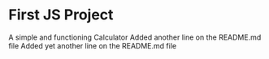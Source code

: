# First JS Project
A simple and functioning Calculator
Added another line on the README.md file
Added yet another line on the README.md file